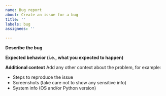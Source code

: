 ```yaml
---
name: Bug report
about: Create an issue for a bug
title: ''
labels: bug
assignees: ''

---
```


**Describe the bug**

**Expected behavior (i.e., what you expected to happen)**

**Additional context**
Add any other context about the problem, for example: 
* Steps to reproduce the issue
* Screenshots (take care not to show any sensitive info)
* System info (OS and/or Python version)
